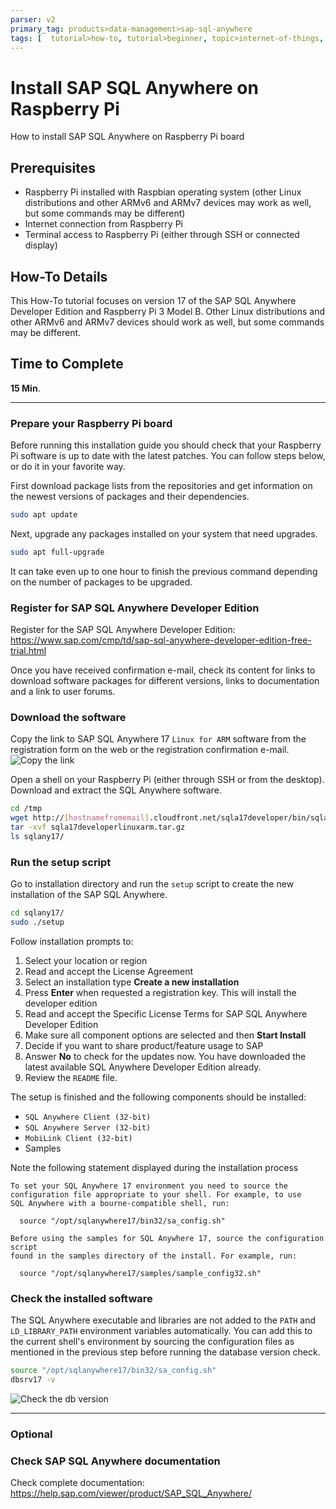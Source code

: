 ```yaml
---
parser: v2
primary_tag: products>data-management>sap-sql-anywhere
tags: [  tutorial>how-to, tutorial>beginner, topic>internet-of-things, topic>sql, products>data-management>sap-sql-anywhere ]
---
```

# Install SAP SQL Anywhere on Raspberry Pi
<!-- description --> How to install SAP SQL Anywhere on Raspberry Pi board

## Prerequisites  
- Raspberry Pi installed with Raspbian operating system (other Linux distributions and other ARMv6 and ARMv7 devices may work as well, but some commands may be different)
- Internet connection from Raspberry Pi
- Terminal access to Raspberry Pi (either through SSH or connected display)

## How-To Details
This How-To tutorial focuses on version 17 of the SAP SQL Anywhere Developer Edition and Raspberry Pi 3 Model B. Other Linux distributions and other ARMv6 and ARMv7 devices should work as well, but some commands may be different.
## Time to Complete
**15 Min**.

---

### Prepare your Raspberry Pi board

Before running this installation guide you should check that your Raspberry Pi software is up to date with the latest patches. You can follow steps below, or do it in your favorite way.

First download package lists from the repositories and get information on the newest versions of packages and their dependencies.

```sh
sudo apt update
```

Next, upgrade any packages installed on your system that need upgrades.

```sh
sudo apt full-upgrade
```

It can take even up to one hour to finish the previous command depending on the number of packages to be upgraded.

### Register for SAP SQL Anywhere Developer Edition

Register for the SAP SQL Anywhere Developer Edition: <https://www.sap.com/cmp/td/sap-sql-anywhere-developer-edition-free-trial.html>

Once you have received confirmation e-mail, check its content for links to download software packages for different versions, links to documentation and a link to user forums.


### Download the software

Copy the link to SAP SQL Anywhere 17 `Linux for ARM` software from the registration form on the web or the registration confirmation e-mail.
![Copy the link](sqla01_01b.png)

Open a shell on your Raspberry Pi (either through SSH or from the desktop). Download and extract the SQL Anywhere software.

```sh
cd /tmp
wget http://[hostnamefromemail].cloudfront.net/sqla17developer/bin/sqla17developerlinuxarm.tar.gz
tar -xvf sqla17developerlinuxarm.tar.gz
ls sqlany17/
```

### Run the setup script

Go to installation directory and run the `setup` script to create the new installation of the SAP SQL Anywhere.
```sh
cd sqlany17/
sudo ./setup
```

Follow installation prompts to:

 1. Select your location or region
 2. Read and accept the License Agreement
 3. Select an installation type **Create a new installation**
 4. Press **Enter** when requested a registration key. This will install the developer edition
 5. Read and accept the Specific License Terms for SAP SQL Anywhere Developer Edition
 6. Make sure all component options are selected and then **Start Install**
 7. Decide if you want to share product/feature usage to SAP
 8. Answer **No** to check for the updates now. You have downloaded the latest available SQL Anywhere Developer Edition already.
 9. Review the `README` file.

The setup is finished and the following components should be installed:

- `SQL Anywhere Client (32-bit)`
- `SQL Anywhere Server (32-bit)`
- `MobiLink Client (32-bit)`
- Samples

Note the following statement displayed during the installation process
```
To set your SQL Anywhere 17 environment you need to source the
configuration file appropriate to your shell. For example, to use
SQL Anywhere with a bourne-compatible shell, run:

  source "/opt/sqlanywhere17/bin32/sa_config.sh"

Before using the samples for SQL Anywhere 17, source the configuration script
found in the samples directory of the install. For example, run:

  source "/opt/sqlanywhere17/samples/sample_config32.sh"
```

### Check the installed software

The SQL Anywhere executable and libraries are not added to the `PATH` and `LD_LIBRARY_PATH` environment variables automatically. You can add this to the current shell's environment by sourcing the configuration files as mentioned in the previous step before running the database version check.

```sh
source "/opt/sqlanywhere17/bin32/sa_config.sh"
dbsrv17 -v
```

![Check the db version](sqla01_02.png)

---

### Optional


### Check SAP SQL Anywhere documentation

Check complete documentation: <https://help.sap.com/viewer/product/SAP_SQL_Anywhere/>
